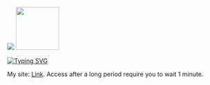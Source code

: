 <img src="https://readme-typing-svg.herokuapp.com/?lines=Hello,&color=c3c3c3"/>
<img src="https://media.giphy.com/media/RkHFJCWvv0WnUjPX98/giphy.gif" width="100" height="100"/>


[![Typing SVG](https://readme-typing-svg.herokuapp.com/?lines=Take+a+coffe+and+enjoy+☕&color=c3c3c3)](https://git.io/typing-svg)


<p>My site: <a href="https://gilsonvieiradesouza.epizy.com/" target="_blank">Link</a>. Access after a long period require you to wait 1 minute.  
  
</p> 

<!--
<img align="left" src="https://github-readme-stats.vercel.app/api?username=gil-son&show_icons=true&theme=graywhite" />
<a href="https://imgflip.com/i/4lxs4z"><img src="https://i.imgflip.com/4lxs4z.png" width="300" height="300" alt="Um pouco sobre mim" align="right"/></a>

![gil-son's github activity graph](https://activity-graph.herokuapp.com/graph?username=gil-son&bg_color=ffffff&color=708090&line=24292e&point=24292e&area=true)

-->



